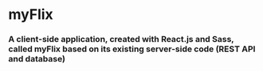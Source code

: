 # myFlix
### A client-side application, created with React.js and Sass, called myFlix based on its existing server-side code (REST API and database)


